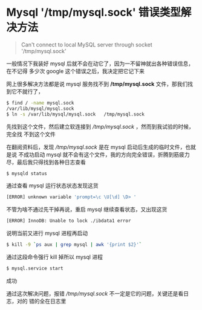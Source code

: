 # Mysql '/tmp/mysql.sock' 错误类型解决方法
> Can't connect to local MySQL server through socket '/tmp/mysql.sock'

一般情况下我装好 mysql 后就不会在动它了，因为一不留神就出各种错误信息，在不记得
多少次 google 这个错误之后，我决定把它记下来

网上很多解决方法都是说 mysql 服务找不到 **/tmp/mysql.sock** 文件，那我们找到它不就行了，
```bash
$ find / -name mysql.sock
/var/lib/mysql/mysql.sock
$ ln -s /var/lib/mysql/mysql.sock   /tmp/mysql.sock
```
先找到这个文件，然后建立软连接到 */tmp/mysql.sock* ，然而到我试验的时候，完全找
不到这个文件

在翻阅资料后，发现 */tmp/mysql.sock* 是在 mysql 启动后生成的临时文件，也就是说
不成功启动 mysql 就不会有这个文件，我的方向完全错误，折腾到筋疲力尽，最后我只得找到各种日志查看
```bash
$ mysqld status
```
通过查看 mysql 运行状态状态发现这货
```bash
[ERROR] unknown variable 'prompt=\c \U[\d] \D> '
```
不管为啥不通过先干掉再说，重启 mysql 继续查看状态，又出现这货
```bash
[ERROR] InnoDB: Unable to lock ./ibdata1 error
```
说明当前又进行 mysql 进程再启动
```bash
$ kill -9 `ps aux | grep mysql | awk '{print $2}'`
```
通过这段命令强行 kill 掉所以 mysql 进程
```bash
$ mysql.service start
```
成功

通过这次解决问题，报错 */tmp/mysql.sock* 不一定是它的问题，关键还是看日志，对的
错的全在日志里
